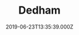 ---
date: 2019-06-23T13:35:39.000Z
title: Dedham
latitude: 51.95921683909731
longitude: 0.9935910125207295
category: checkin
---